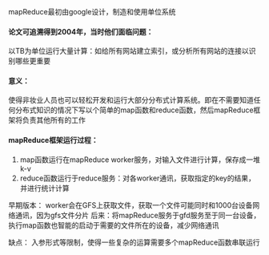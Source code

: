 mapReduce最初由google设计，制造和使用单位系统

#### 论文可追溯得到2004年，当时他们面临问题：
以TB为单位运行大量计算：如给所有网站建立索引，或分析所有网站的连接以识别哪些更重要

#### 意义：
使得非妆业人员也可以轻松开发和运行大部分分布式计算系统。即在不需要知道任何分布式知识的情况下写以个简单的map函数和reduce函数，然后mapReduce框架将负责其他所有的工作

#### mapReduce框架运行过程：
1. map函数运行在mapReduce worker服务，对输入文件进行计算，保存成一堆k-v
2. reduce函数运行于reduce服务：对各worker通讯，获取指定的key的结果，并进行统计计算

早期版本： worker会在GFS上获取文件，获取一个文件可能同时和1000台设备网络通讯，因为gfs文件分片
后来：将mapReduce服务于gfd服务至于同一台设备，执行map函数也智能的启动于需要的文件所在的设备，减少网络通讯  


缺点：
入参形式等限制，使得一些复杂的运算需要多个mapReduce函数串联运行

